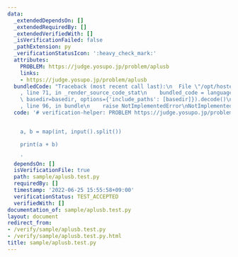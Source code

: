 ```yaml
---
data:
  _extendedDependsOn: []
  _extendedRequiredBy: []
  _extendedVerifiedWith: []
  _isVerificationFailed: false
  _pathExtension: py
  _verificationStatusIcon: ':heavy_check_mark:'
  attributes:
    PROBLEM: https://judge.yosupo.jp/problem/aplusb
    links:
    - https://judge.yosupo.jp/problem/aplusb
  bundledCode: "Traceback (most recent call last):\n  File \"/opt/hostedtoolcache/Python/3.10.5/x64/lib/python3.10/site-packages/onlinejudge_verify/documentation/build.py\"\
    , line 71, in _render_source_code_stat\n    bundled_code = language.bundle(stat.path,\
    \ basedir=basedir, options={'include_paths': [basedir]}).decode()\n  File \"/opt/hostedtoolcache/Python/3.10.5/x64/lib/python3.10/site-packages/onlinejudge_verify/languages/python.py\"\
    , line 96, in bundle\n    raise NotImplementedError\nNotImplementedError\n"
  code: '# verification-helper: PROBLEM https://judge.yosupo.jp/problem/aplusb


    a, b = map(int, input().split())

    print(a + b)

    '
  dependsOn: []
  isVerificationFile: true
  path: sample/aplusb.test.py
  requiredBy: []
  timestamp: '2022-06-25 15:55:58+09:00'
  verificationStatus: TEST_ACCEPTED
  verifiedWith: []
documentation_of: sample/aplusb.test.py
layout: document
redirect_from:
- /verify/sample/aplusb.test.py
- /verify/sample/aplusb.test.py.html
title: sample/aplusb.test.py
---
```

